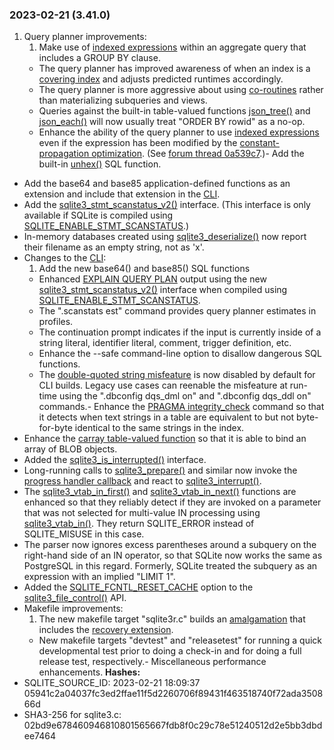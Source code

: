 ### 2023\-02\-21 (3\.41\.0\)

1. Query planner improvements:
	1. Make use of [indexed expressions](expridx.html) within an aggregate query that
	 includes a GROUP BY clause.
	 - The query planner has improved awareness of when an index is
	 a [covering index](queryplanner.html#covidx) and adjusts predicted runtimes accordingly.
	 - The query planner is more aggressive about using [co\-routines](optoverview.html#coroutines) rather
	 than materializing subqueries and views.
	 - Queries against the built\-in table\-valued functions [json\_tree()](json1.html#jtree) and
	 [json\_each()](json1.html#jeach) will now usually treat "ORDER BY rowid" as a no\-op.
	 - Enhance the ability of the query planner to use [indexed expressions](expridx.html)
	 even if the expression has been modified by the
	 [constant\-propagation optimization](optoverview.html#constprop).
	 (See [forum thread 0a539c7](https://sqlite.org/forum/forumpost/0a539c76db3b9e29).)- Add the built\-in [unhex()](lang_corefunc.html#unhex) SQL function.
- Add the base64 and base85 application\-defined functions as an extension and
 include that extension in the [CLI](cli.html).
- Add the [sqlite3\_stmt\_scanstatus\_v2()](c3ref/stmt_scanstatus.html) interface. (This interface is only
 available if SQLite is compiled using [SQLITE\_ENABLE\_STMT\_SCANSTATUS](compile.html#enable_stmt_scanstatus).)
- In\-memory databases created using [sqlite3\_deserialize()](c3ref/deserialize.html) now report their
 filename as an empty string, not as 'x'.
- Changes to the [CLI](cli.html):
	1. Add the new base64() and base85() SQL functions
	 - Enhanced [EXPLAIN QUERY PLAN](eqp.html) output using the new [sqlite3\_stmt\_scanstatus\_v2()](c3ref/stmt_scanstatus.html)
	 interface when compiled using [SQLITE\_ENABLE\_STMT\_SCANSTATUS](compile.html#enable_stmt_scanstatus).
	 - The ".scanstats est" command provides query planner estimates in profiles.
	 - The continuation prompt indicates if the input is currently inside of a
	 string literal, identifier literal, comment, trigger definition, etc.
	 - Enhance the \-\-safe command\-line option to disallow dangerous SQL functions.
	 - The [double\-quoted string misfeature](quirks.html#dblquote) is now disabled by default for CLI
	 builds. Legacy use cases can reenable the misfeature at run\-time using
	 the ".dbconfig dqs\_dml on" and ".dbconfig dqs\_ddl on"
	 commands.- Enhance the [PRAGMA integrity\_check](pragma.html#pragma_integrity_check) command so that it detects when text strings in
 a table are equivalent to but not byte\-for\-byte identical to the same strings in the index.
- Enhance the [carray table\-valued function](carray.html) so that it is able to bind an array of
 BLOB objects.
- Added the [sqlite3\_is\_interrupted()](c3ref/interrupt.html) interface.
- Long\-running calls to [sqlite3\_prepare()](c3ref/prepare.html) and similar now invoke the
 [progress handler callback](c3ref/progress_handler.html) and react to [sqlite3\_interrupt()](c3ref/interrupt.html).
- The [sqlite3\_vtab\_in\_first()](c3ref/vtab_in_first.html) and [sqlite3\_vtab\_in\_next()](c3ref/vtab_in_first.html) functions are enhanced so that
 they reliably detect if they are invoked on a parameter that was not selected for
 multi\-value IN processing using [sqlite3\_vtab\_in()](c3ref/vtab_in.html).
 They return SQLITE\_ERROR instead of SQLITE\_MISUSE in this case.
- The parser now ignores excess parentheses around a subquery on the right\-hand side
 of an IN operator, so that SQLite now works the same as PostgreSQL in this regard.
 Formerly, SQLite treated the subquery as an expression with an implied "LIMIT 1".
- Added the [SQLITE\_FCNTL\_RESET\_CACHE](c3ref/c_fcntl_begin_atomic_write.html#sqlitefcntlresetcache) option to the [sqlite3\_file\_control()](c3ref/file_control.html) API.
- Makefile improvements:
	1. The new makefile target "sqlite3r.c" builds an [amalgamation](amalgamation.html) that includes
	 the [recovery extension](recovery.html).
	 - New makefile targets "devtest" and "releasetest" for running a
	 quick developmental test prior to doing a check\-in and for doing a full
	 release test, respectively.- Miscellaneous performance enhancements.
**Hashes:**
- SQLITE\_SOURCE\_ID: 2023\-02\-21 18:09:37 05941c2a04037fc3ed2ffae11f5d2260706f89431f463518740f72ada350866d
- SHA3\-256 for sqlite3\.c: 02bd9e678460946810801565667fdb8f0c29c78e51240512d2e5bb3dbdee7464




